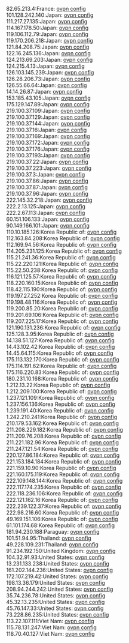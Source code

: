 82.65.213.4:France: [ovpn config](vpn/82_65_213_4.ovpn)  
101.128.242.140:Japan: [ovpn config](vpn/101_128_242_140.ovpn)  
111.217.27.135:Japan: [ovpn config](vpn/111_217_27_135.ovpn)  
114.167.178.50:Japan: [ovpn config](vpn/114_167_178_50.ovpn)  
119.106.112.79:Japan: [ovpn config](vpn/119_106_112_79.ovpn)  
119.170.206.218:Japan: [ovpn config](vpn/119_170_206_218.ovpn)  
121.84.208.75:Japan: [ovpn config](vpn/121_84_208_75.ovpn)  
122.16.245.136:Japan: [ovpn config](vpn/122_16_245_136.ovpn)  
124.213.69.203:Japan: [ovpn config](vpn/124_213_69_203.ovpn)  
124.215.4.13:Japan: [ovpn config](vpn/124_215_4_13.ovpn)  
126.103.145.239:Japan: [ovpn config](vpn/126_103_145_239.ovpn)  
126.28.206.73:Japan: [ovpn config](vpn/126_28_206_73.ovpn)  
126.55.66.64:Japan: [ovpn config](vpn/126_55_66_64.ovpn)  
14.14.26.87:Japan: [ovpn config](vpn/14_14_26_87.ovpn)  
153.185.43.105:Japan: [ovpn config](vpn/153_185_43_105.ovpn)  
175.129.147.89:Japan: [ovpn config](vpn/175_129_147_89.ovpn)  
219.100.37.109:Japan: [ovpn config](vpn/219_100_37_109.ovpn)  
219.100.37.129:Japan: [ovpn config](vpn/219_100_37_129.ovpn)  
219.100.37.144:Japan: [ovpn config](vpn/219_100_37_144.ovpn)  
219.100.37.16:Japan: [ovpn config](vpn/219_100_37_16.ovpn)  
219.100.37.169:Japan: [ovpn config](vpn/219_100_37_169.ovpn)  
219.100.37.172:Japan: [ovpn config](vpn/219_100_37_172.ovpn)  
219.100.37.176:Japan: [ovpn config](vpn/219_100_37_176.ovpn)  
219.100.37.193:Japan: [ovpn config](vpn/219_100_37_193.ovpn)  
219.100.37.22:Japan: [ovpn config](vpn/219_100_37_22.ovpn)  
219.100.37.223:Japan: [ovpn config](vpn/219_100_37_223.ovpn)  
219.100.37.3:Japan: [ovpn config](vpn/219_100_37_3.ovpn)  
219.100.37.86:Japan: [ovpn config](vpn/219_100_37_86.ovpn)  
219.100.37.87:Japan: [ovpn config](vpn/219_100_37_87.ovpn)  
219.100.37.96:Japan: [ovpn config](vpn/219_100_37_96.ovpn)  
222.145.32.218:Japan: [ovpn config](vpn/222_145_32_218.ovpn)  
222.2.13.125:Japan: [ovpn config](vpn/222_2_13_125.ovpn)  
222.2.67.113:Japan: [ovpn config](vpn/222_2_67_113.ovpn)  
60.151.106.133:Japan: [ovpn config](vpn/60_151_106_133.ovpn)  
90.149.166.101:Japan: [ovpn config](vpn/90_149_166_101.ovpn)  
110.10.185.126:Korea Republic of: [ovpn config](vpn/110_10_185_126.ovpn)  
112.163.84.208:Korea Republic of: [ovpn config](vpn/112_163_84_208.ovpn)  
112.169.94.56:Korea Republic of: [ovpn config](vpn/112_169_94_56.ovpn)  
114.205.231.125:Korea Republic of: [ovpn config](vpn/114_205_231_125.ovpn)  
115.21.241.36:Korea Republic of: [ovpn config](vpn/115_21_241_36.ovpn)  
115.22.220.121:Korea Republic of: [ovpn config](vpn/115_22_220_121.ovpn)  
115.22.50.238:Korea Republic of: [ovpn config](vpn/115_22_50_238.ovpn)  
116.121.125.57:Korea Republic of: [ovpn config](vpn/116_121_125_57.ovpn)  
118.220.160.15:Korea Republic of: [ovpn config](vpn/118_220_160_15.ovpn)  
118.42.115.190:Korea Republic of: [ovpn config](vpn/118_42_115_190.ovpn)  
119.197.27.252:Korea Republic of: [ovpn config](vpn/119_197_27_252.ovpn)  
119.198.48.116:Korea Republic of: [ovpn config](vpn/119_198_48_116.ovpn)  
119.200.85.20:Korea Republic of: [ovpn config](vpn/119_200_85_20.ovpn)  
119.201.69.106:Korea Republic of: [ovpn config](vpn/119_201_69_106.ovpn)  
119.207.225.17:Korea Republic of: [ovpn config](vpn/119_207_225_17.ovpn)  
121.190.131.236:Korea Republic of: [ovpn config](vpn/121_190_131_236.ovpn)  
125.128.3.95:Korea Republic of: [ovpn config](vpn/125_128_3_95.ovpn)  
14.138.51.127:Korea Republic of: [ovpn config](vpn/14_138_51_127.ovpn)  
14.43.102.42:Korea Republic of: [ovpn config](vpn/14_43_102_42.ovpn)  
14.45.64.115:Korea Republic of: [ovpn config](vpn/14_45_64_115.ovpn)  
175.113.132.170:Korea Republic of: [ovpn config](vpn/175_113_132_170.ovpn)  
175.114.191.62:Korea Republic of: [ovpn config](vpn/175_114_191_62.ovpn)  
175.116.220.83:Korea Republic of: [ovpn config](vpn/175_116_220_83.ovpn)  
180.231.10.168:Korea Republic of: [ovpn config](vpn/180_231_10_168.ovpn)  
1.212.13.22:Korea Republic of: [ovpn config](vpn/1_212_13_22.ovpn)  
1.212.209.100:Korea Republic of: [ovpn config](vpn/1_212_209_100.ovpn)  
1.237.121.109:Korea Republic of: [ovpn config](vpn/1_237_121_109.ovpn)  
1.237.156.136:Korea Republic of: [ovpn config](vpn/1_237_156_136.ovpn)  
1.239.191.40:Korea Republic of: [ovpn config](vpn/1_239_191_40.ovpn)  
1.242.210.241:Korea Republic of: [ovpn config](vpn/1_242_210_241.ovpn)  
210.179.53.162:Korea Republic of: [ovpn config](vpn/210_179_53_162.ovpn)  
211.208.229.182:Korea Republic of: [ovpn config](vpn/211_208_229_182.ovpn)  
211.209.76.208:Korea Republic of: [ovpn config](vpn/211_209_76_208.ovpn)  
211.221.182.96:Korea Republic of: [ovpn config](vpn/211_221_182_96.ovpn)  
211.247.121.54:Korea Republic of: [ovpn config](vpn/211_247_121_54.ovpn)  
220.127.86.184:Korea Republic of: [ovpn config](vpn/220_127_86_184.ovpn)  
221.153.184.184:Korea Republic of: [ovpn config](vpn/221_153_184_184.ovpn)  
221.159.10.90:Korea Republic of: [ovpn config](vpn/221_159_10_90.ovpn)  
221.160.175.119:Korea Republic of: [ovpn config](vpn/221_160_175_119.ovpn)  
222.109.148.144:Korea Republic of: [ovpn config](vpn/222_109_148_144.ovpn)  
222.117.174.235:Korea Republic of: [ovpn config](vpn/222_117_174_235.ovpn)  
222.118.236.106:Korea Republic of: [ovpn config](vpn/222_118_236_106.ovpn)  
222.121.162.16:Korea Republic of: [ovpn config](vpn/222_121_162_16.ovpn)  
222.239.122.37:Korea Republic of: [ovpn config](vpn/222_239_122_37.ovpn)  
222.98.216.60:Korea Republic of: [ovpn config](vpn/222_98_216_60.ovpn)  
49.169.151.106:Korea Republic of: [ovpn config](vpn/49_169_151_106.ovpn)  
61.101.174.68:Korea Republic of: [ovpn config](vpn/61_101_174_68.ovpn)  
181.94.230.188:Paraguay: [ovpn config](vpn/181_94_230_188.ovpn)  
101.51.94.95:Thailand: [ovpn config](vpn/101_51_94_95.ovpn)  
49.228.109.231:Thailand: [ovpn config](vpn/49_228_109_231.ovpn)  
91.234.192.150:United Kingdom: [ovpn config](vpn/91_234_192_150.ovpn)  
104.32.91.93:United States: [ovpn config](vpn/104_32_91_93.ovpn)  
13.231.133.238:United States: [ovpn config](vpn/13_231_133_238.ovpn)  
161.202.144.236:United States: [ovpn config](vpn/161_202_144_236.ovpn)  
172.107.219.42:United States: [ovpn config](vpn/172_107_219_42.ovpn)  
198.13.36.179:United States: [ovpn config](vpn/198_13_36_179.ovpn)  
208.94.244.242:United States: [ovpn config](vpn/208_94_244_242.ovpn)  
35.74.236.78:United States: [ovpn config](vpn/35_74_236_78.ovpn)  
45.32.13.235:United States: [ovpn config](vpn/45_32_13_235.ovpn)  
45.76.147.33:United States: [ovpn config](vpn/45_76_147_33.ovpn)  
73.228.86.235:United States: [ovpn config](vpn/73_228_86_235.ovpn)  
113.22.107.111:Viet Nam: [ovpn config](vpn/113_22_107_111.ovpn)  
115.78.131.247:Viet Nam: [ovpn config](vpn/115_78_131_247.ovpn)  
118.70.40.127:Viet Nam: [ovpn config](vpn/118_70_40_127.ovpn)  
